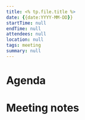 ```yaml
---
title: <% tp.file.title %> 
date: {{date:YYYY-MM-DD}}  
startTime: null
endTime: null
attendees: null
location: null
tags: meeting
summary: null
---
```


# Agenda

# Meeting notes


